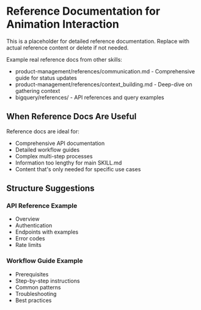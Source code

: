 # Reference Documentation for Animation Interaction

This is a placeholder for detailed reference documentation.
Replace with actual reference content or delete if not needed.

Example real reference docs from other skills:
- product-management/references/communication.md - Comprehensive guide for status updates
- product-management/references/context_building.md - Deep-dive on gathering context
- bigquery/references/ - API references and query examples

## When Reference Docs Are Useful

Reference docs are ideal for:
- Comprehensive API documentation
- Detailed workflow guides
- Complex multi-step processes
- Information too lengthy for main SKILL.md
- Content that's only needed for specific use cases

## Structure Suggestions

### API Reference Example
- Overview
- Authentication
- Endpoints with examples
- Error codes
- Rate limits

### Workflow Guide Example
- Prerequisites
- Step-by-step instructions
- Common patterns
- Troubleshooting
- Best practices
